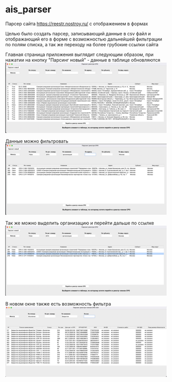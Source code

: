 # ais_parser
Парсер сайта https://reestr.nostroy.ru/ с отображением в формах

Целью было создать парсер, записывающий данные в csv файл и отображающий его в форме с возможностью дальнейшей фильтрации по полям списка, а так же переходу на более грубокие ссылки сайта

Главная страница приложения выглядит следующим образом, при нажатии на кнопку "Парсинг новый" - данные в таблице обновляются 
![Главная страница приложения](https://github.com/kamilories/ais_parser/blob/main/Снимок%20экрана%202023-09-05%20в%2022.58.53.png)

Данные можно фильтровать
![Фильтр](https://github.com/kamilories/ais_parser/blob/main/%D0%A1%D0%BD%D0%B8%D0%BC%D0%BE%D0%BA%20%D1%8D%D0%BA%D1%80%D0%B0%D0%BD%D0%B0%202023-09-05%20%D0%B2%2023.01.40.png)

Так же можно выделить организацию и перейти дальше по ссылке
![Переход глубже](https://github.com/kamilories/ais_parser/blob/main/%D0%A1%D0%BD%D0%B8%D0%BC%D0%BE%D0%BA%20%D1%8D%D0%BA%D1%80%D0%B0%D0%BD%D0%B0%202023-09-05%20%D0%B2%2023.02.01.png)

В новом окне также есть возможность фильтра
![Фильтр на новой странице](https://github.com/kamilories/ais_parser/blob/main/%D0%A1%D0%BD%D0%B8%D0%BC%D0%BE%D0%BA%20%D1%8D%D0%BA%D1%80%D0%B0%D0%BD%D0%B0%202023-09-05%20%D0%B2%2023.03.37.png)
